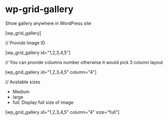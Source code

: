 # wp-grid-gallery
Show gallery anywhere in WordPress site

[wp_grid_gallery]

// Provide Image ID

[wp_grid_gallery id="1,2,3,4,5"]

// You can provide columns number otherwise it would pick 3 column layout

[wp_grid_gallery id="1,2,3,4,5" column="4"]

// Available sizes
* Medium
* large
* full: Display full size of image

[wp_grid_gallery id="1,2,3,4,5" column="4" size="full"]
